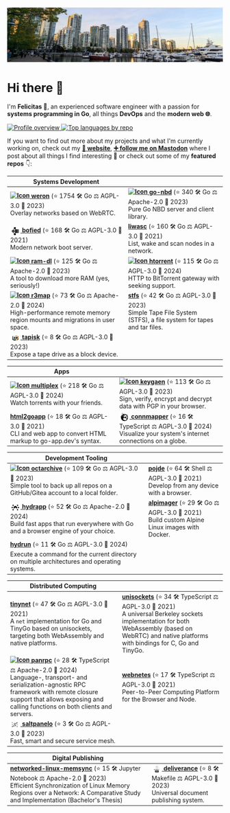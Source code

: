 ![Header of wheat with an orange tint](./docs/header.jpg)

# Hi there 👋

I'm **Felicitas 🌊**, an experienced software engineer with a passion for **systems programming in Go**, all things **DevOps** and the **modern web 🌐**.

<p>
<a display="inline" target="_blank" href="http://github-profile-summary-cards.vercel.app/api/cards/profile-details?username=pojntfx&theme=github">
    <img alt="Profile overview" src="http://github-profile-summary-cards.vercel.app/api/cards/profile-details?username=pojntfx&theme=github" height="160">
</a>

<a display="inline" target="_blank" href="http://github-profile-summary-cards.vercel.app/api/cards/repos-per-language?username=pojntfx&theme=github">
    <img alt="Top languages by repo" src="http://github-profile-summary-cards.vercel.app/api/cards/repos-per-language?username=pojntfx&theme=github" height="160">
</a>
</p>

If you want to find out more about my projects and what I'm currently working on, check out my **[🔗 website](https://felicitas.pojtinger.com/)**, **[➕ follow me on Mastodon](https://mastodon.social/@pojntfx)** where I post about all things I find interesting 🌌 or check out some of my **featured repos** 👇:

| **Systems Development**                                                                                                                                                                                                                                                                                                                 |                                                                                                                                                                                                                                                                                                                 |
| --------------------------------------------------------------------------------------------------------------------------------------------------------------------------------------------------------------------------------------------------------------------------------------------------------------------------------------- | --------------------------------------------------------------------------------------------------------------------------------------------------------------------------------------------------------------------------------------------------------------------------------------------------------------- |
| <a display="inline" target="_blank" href="https://github.com/pojntfx/weron"><b><img alt="Icon" src="https://raw.githubusercontent.com/pojntfx/weron/main/docs/icon-light.png" height="24" align="top"> weron</b></a> (⭐ 1754 🛠️ Go ⚖️ AGPL-3.0 📅 2023) <br>Overlay networks based on WebRTC.                                          | <a display="inline" target="_blank" href="https://github.com/pojntfx/go-nbd"><b><img alt="Icon" src="https://raw.githubusercontent.com/pojntfx/go-nbd/main/docs/icon-light.png" height="24" align="top"> go-nbd</b></a> (⭐ 340 🛠️ Go ⚖️ Apache-2.0 📅 2023) <br>Pure Go NBD server and client library.         |
| <a display="inline" target="_blank" href="https://github.com/pojntfx/bofied"><b><img alt="Icon" src="https://raw.githubusercontent.com/pojntfx/bofied/main/assets/bofied Icon.svg" height="24" align="top"> bofied</b></a> (⭐ 168 🛠️ Go ⚖️ AGPL-3.0 📅 2021) <br>Modern network boot server.                                           | <a display="inline" target="_blank" href="https://github.com/pojntfx/liwasc"><b>liwasc</b></a> (⭐ 160 🛠️ Go ⚖️ AGPL-3.0 📅 2021) <br>List, wake and scan nodes in a network.                                                                                                                                   |
| <a display="inline" target="_blank" href="https://github.com/pojntfx/ram-dl"><b><img alt="Icon" src="https://raw.githubusercontent.com/pojntfx/ram-dl/main/docs/icon-light.png" height="24" align="top"> ram-dl</b></a> (⭐ 125 🛠️ Go ⚖️ Apache-2.0 📅 2023) <br>A tool to download more RAM (yes, seriously!)                          | <a display="inline" target="_blank" href="https://github.com/pojntfx/htorrent"><b><img alt="Icon" src="https://raw.githubusercontent.com/pojntfx/htorrent/main/docs/icon.svg" height="24" align="top"> htorrent</b></a> (⭐ 115 🛠️ Go ⚖️ AGPL-3.0 📅 2024) <br>HTTP to BitTorrent gateway with seeking support. |
| <a display="inline" target="_blank" href="https://github.com/pojntfx/r3map"><b><img alt="Icon" src="https://raw.githubusercontent.com/pojntfx/r3map/main/docs/icon-light.png" height="24" align="top"> r3map</b></a> (⭐ 73 🛠️ Go ⚖️ Apache-2.0 📅 2024) <br>High-performance remote memory region mounts and migrations in user space. | <a display="inline" target="_blank" href="https://github.com/pojntfx/stfs"><b>stfs</b></a> (⭐ 42 🛠️ Go ⚖️ AGPL-3.0 📅 2023) <br>Simple Tape File System (STFS), a file system for tapes and tar files.                                                                                                         |
| <a display="inline" target="_blank" href="https://github.com/pojntfx/tapisk"><b><img alt="Icon" src="https://raw.githubusercontent.com/pojntfx/tapisk/main/docs/icon-light.png" height="24" align="top"> tapisk</b></a> (⭐ 8 🛠️ Go ⚖️ AGPL-3.0 📅 2023) <br>Expose a tape drive as a block device.                                     |

| **Apps**                                                                                                                                                                                                                                                                                            |                                                                                                                                                                                                                                                                                                                                          |
| --------------------------------------------------------------------------------------------------------------------------------------------------------------------------------------------------------------------------------------------------------------------------------------------------- | ---------------------------------------------------------------------------------------------------------------------------------------------------------------------------------------------------------------------------------------------------------------------------------------------------------------------------------------- |
| <a display="inline" target="_blank" href="https://github.com/pojntfx/multiplex"><b><img alt="Icon" src="https://raw.githubusercontent.com/pojntfx/multiplex/main/docs/icon.svg" height="24" align="top"> multiplex</b></a> (⭐ 218 🛠️ Go ⚖️ AGPL-3.0 📅 2024) <br>Watch torrents with your friends. | <a display="inline" target="_blank" href="https://github.com/pojntfx/keygaen"><b><img alt="Icon" src="https://raw.githubusercontent.com/pojntfx/keygaen/main/docs/icon-light.png" height="24" align="top"> keygaen</b></a> (⭐ 113 🛠️ Go ⚖️ AGPL-3.0 📅 2023) <br>Sign, verify, encrypt and decrypt data with PGP in your browser.       |
| <a display="inline" target="_blank" href="https://github.com/pojntfx/html2goapp"><b>html2goapp</b></a> (⭐ 18 🛠️ Go ⚖️ AGPL-3.0 📅 2021) <br>CLI and web app to convert HTML markup to go-app.dev&#39;s syntax.                                                                                     | <a display="inline" target="_blank" href="https://github.com/pojntfx/connmapper"><b><img alt="Icon" src="https://raw.githubusercontent.com/pojntfx/connmapper/main/docs/icon.svg" height="24" align="top"> connmapper</b></a> (⭐ 16 🛠️ TypeScript ⚖️ AGPL-3.0 📅 2024) <br>Visualize your system&#39;s internet connections on a globe. |

| **Development Tooling**                                                                                                                                                                                                                                                                                                                                  |                                                                                                                                                                                          |
| -------------------------------------------------------------------------------------------------------------------------------------------------------------------------------------------------------------------------------------------------------------------------------------------------------------------------------------------------------- | ---------------------------------------------------------------------------------------------------------------------------------------------------------------------------------------- |
| <a display="inline" target="_blank" href="https://github.com/pojntfx/octarchive"><b><img alt="Icon" src="https://raw.githubusercontent.com/pojntfx/octarchive/main/docs/icon-light.png" height="24" align="top"> octarchive</b></a> (⭐ 109 🛠️ Go ⚖️ AGPL-3.0 📅 2023) <br>Simple tool to back up all repos on a GitHub/Gitea account to a local folder. | <a display="inline" target="_blank" href="https://github.com/pojntfx/pojde"><b>pojde</b></a> (⭐ 64 🛠️ Shell ⚖️ AGPL-3.0 📅 2021) <br>Develop from any device with a browser.            |
| <a display="inline" target="_blank" href="https://github.com/pojntfx/hydrapp"><b><img alt="Icon" src="https://raw.githubusercontent.com/pojntfx/hydrapp/main/docs/icon.svg" height="24" align="top"> hydrapp</b></a> (⭐ 52 🛠️ Go ⚖️ Apache-2.0 📅 2024) <br>Build fast apps that run everywhere with Go and a browser engine of your choice.            | <a display="inline" target="_blank" href="https://github.com/pojntfx/alpimager"><b>alpimager</b></a> (⭐ 29 🛠️ Go ⚖️ AGPL-3.0 📅 2021) <br>Build custom Alpine Linux images with Docker. |
| <a display="inline" target="_blank" href="https://github.com/pojntfx/hydrun"><b>hydrun</b></a> (⭐ 11 🛠️ Go ⚖️ AGPL-3.0 📅 2024) <br>Execute a command for the current directory on multiple architectures and operating systems.                                                                                                                        |

| **Distributed Computing**                                                                                                                                                                                                                                                                                                                                                                                                            |                                                                                                                                                                                                                                                                                                  |
| ------------------------------------------------------------------------------------------------------------------------------------------------------------------------------------------------------------------------------------------------------------------------------------------------------------------------------------------------------------------------------------------------------------------------------------ | ------------------------------------------------------------------------------------------------------------------------------------------------------------------------------------------------------------------------------------------------------------------------------------------------ |
| <a display="inline" target="_blank" href="https://github.com/pojntfx/tinynet"><b>tinynet</b></a> (⭐ 47 🛠️ Go ⚖️ AGPL-3.0 📅 2021) <br>A `net` implementation for Go and TinyGo based on unisockets, targeting both WebAssembly and native platforms.                                                                                                                                                                                | <a display="inline" target="_blank" href="https://github.com/pojntfx/unisockets"><b>unisockets</b></a> (⭐ 34 🛠️ TypeScript ⚖️ AGPL-3.0 📅 2021) <br>A universal Berkeley sockets implementation for both WebAssembly (based on WebRTC) and native platforms with bindings for C, Go and TinyGo. |
| <a display="inline" target="_blank" href="https://github.com/pojntfx/panrpc"><b><img alt="Icon" src="https://raw.githubusercontent.com/pojntfx/panrpc/main/docs/icon.svg" height="24" align="top"> panrpc</b></a> (⭐ 28 🛠️ TypeScript ⚖️ Apache-2.0 📅 2024) <br>Language-, transport- and serialization-agnostic RPC framework with remote closure support that allows exposing and calling functions on both clients and servers. | <a display="inline" target="_blank" href="https://github.com/pojntfx/webnetes"><b>webnetes</b></a> (⭐ 17 🛠️ TypeScript ⚖️ AGPL-3.0 📅 2021) <br>Peer-to-Peer Computing Platform for the Browser and Node.                                                                                       |
| <a display="inline" target="_blank" href="https://github.com/pojntfx/saltpanelo"><b><img alt="Icon" src="https://raw.githubusercontent.com/pojntfx/saltpanelo/main/docs/icon-light.png" height="24" align="top"> saltpanelo</b></a> (⭐ 3 🛠️ Go ⚖️ AGPL-3.0 📅 2023) <br>Fast, smart and secure service mesh.                                                                                                                        |

| **Digital Publishing**                                                                                                                                                                                                                                                                                                  |                                                                                                                                                                                                                                                                                                                         |
| ----------------------------------------------------------------------------------------------------------------------------------------------------------------------------------------------------------------------------------------------------------------------------------------------------------------------- | ----------------------------------------------------------------------------------------------------------------------------------------------------------------------------------------------------------------------------------------------------------------------------------------------------------------------- |
| <a display="inline" target="_blank" href="https://github.com/pojntfx/networked-linux-memsync"><b>networked-linux-memsync</b></a> (⭐ 15 🛠️ Jupyter Notebook ⚖️ Apache-2.0 📅 2023) <br>Efficient Synchronization of Linux Memory Regions over a Network: A Comparative Study and Implementation (Bachelor&#39;s Thesis) | <a display="inline" target="_blank" href="https://github.com/pojntfx/deliverance"><b><img alt="Icon" src="https://raw.githubusercontent.com/pojntfx/deliverance/main/docs/icon-light.png" height="24" align="top"> deliverance</b></a> (⭐ 8 🛠️ Makefile ⚖️ AGPL-3.0 📅 2023) <br>Universal document publishing system. |
